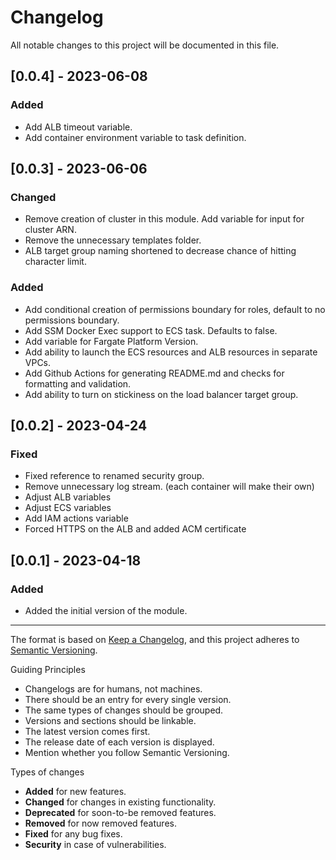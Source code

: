 # Changelog

All notable changes to this project will be documented in this file.

## [0.0.4] - 2023-06-08

### Added

- Add ALB timeout variable.
- Add container environment variable to task definition. 

## [0.0.3] - 2023-06-06

### Changed

- Remove creation of cluster in this module. Add variable for input for cluster ARN.
- Remove the unnecessary templates folder.
- ALB target group naming shortened to decrease chance of hitting character limit.

### Added

- Add conditional creation of permissions boundary for roles, default to no permissions boundary.
- Add SSM Docker Exec support to ECS task. Defaults to false.
- Add variable for Fargate Platform Version.
- Add ability to launch the ECS resources and ALB resources in separate VPCs.
- Add Github Actions for generating README.md and checks for formatting and validation.
- Add ability to turn on stickiness on the load balancer target group.

## [0.0.2] - 2023-04-24

### Fixed

- Fixed reference to renamed security group.
- Remove unnecessary log stream. (each container will make their own)
- Adjust ALB variables
- Adjust ECS variables
- Add IAM actions variable
- Forced HTTPS on the ALB and added ACM certificate

## [0.0.1] - 2023-04-18

### Added

- Added the initial version of the module.

---

The format is based on [Keep a Changelog](https://keepachangelog.com/en/1.0.0/),
and this project adheres to [Semantic Versioning](https://semver.org/spec/v2.0.0.html).

Guiding Principles

- Changelogs are for humans, not machines.
- There should be an entry for every single version.
- The same types of changes should be grouped.
- Versions and sections should be linkable.
- The latest version comes first.
- The release date of each version is displayed.
- Mention whether you follow Semantic Versioning.

Types of changes

- **Added** for new features.
- **Changed** for changes in existing functionality.
- **Deprecated** for soon-to-be removed features.
- **Removed** for now removed features.
- **Fixed** for any bug fixes.
- **Security** in case of vulnerabilities.
